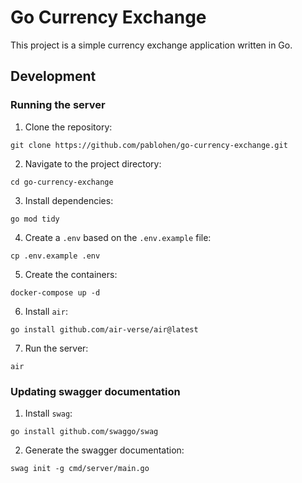# Go Currency Exchange

This project is a simple currency exchange application written in Go.

## Development

### Running the server

1. Clone the repository:

```
git clone https://github.com/pablohen/go-currency-exchange.git
```

2. Navigate to the project directory:

```
cd go-currency-exchange
```

3. Install dependencies:

```
go mod tidy
```

4. Create a `.env` based on the `.env.example` file:

```
cp .env.example .env
```

5. Create the containers:

```
docker-compose up -d
```

6. Install `air`:

```
go install github.com/air-verse/air@latest
```

7. Run the server:

```
air
```

### Updating swagger documentation

1. Install `swag`:

```
go install github.com/swaggo/swag
```

2. Generate the swagger documentation:

```
swag init -g cmd/server/main.go
```
